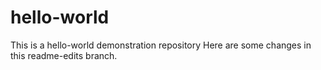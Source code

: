 # hello-world
This is a hello-world demonstration repository
Here are some changes in this readme-edits branch.
